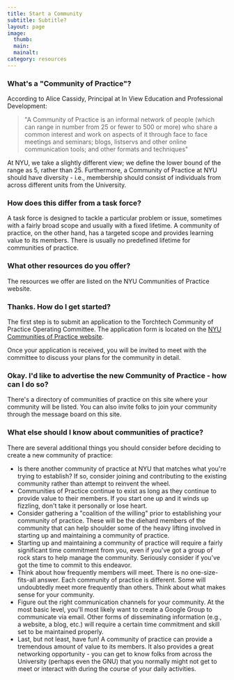 ```yaml
---
title: Start a Community
subtitle: Subtitle?
layout: page
image:
  thumb:
  main:
  mainalt:
category: resources
---
```

### What's a "Community of Practice"?
According to Alice Cassidy, Principal at In View Education and Professional Development:

 > "A Community of Practice is an informal network of people (which can range in number from 25 or fewer to 500 or more) who share a common interest and work on aspects of it through face to face meetings and seminars; blogs, listservs and other online communication tools; and other formats and techniques"

At NYU, we take a slightly different view; we define the lower bound of the range as 5, rather than 25. Furthermore, a Community of Practice at NYU should have diversity - i.e., membership should consist of individuals from across different units from the University.

### How does this differ from a task force?
A task force is designed to tackle a particular problem or issue, sometimes with a fairly broad scope and usually with a fixed lifetime. A community of practice, on the other hand, has a targeted scope and provides learning value to its members. There is usually no predefined lifetime for communities of practice.

### What other resources do you offer?
The resources we offer are listed on the NYU Communities of Practice website.

### Thanks. How do I get started?
The first step is to submit an application to the Torchtech Community of Practice Operating Committee. The application form is located on the [NYU Communities of Practice website](/#start).

Once your application is received, you will be invited to meet with the committee to discuss your plans for the community in detail.

### Okay. I'd like to advertise the new Community of Practice - how can I do so?
There's a directory of communities of practice on this site where your community will be listed. You can also invite folks to join your community through the message board on this site.

### What else should I know about communities of practice?
There are several additional things you should consider before deciding to create a new community of practice:

* Is there another community of practice at NYU that matches what you're trying to establish? If so, consider joining and contributing to the existing community rather than attempt to reinvent the wheel.
* Communities of Practice continue to exist as long as they continue to provide value to their members. If you start one up and it winds up fizzling, don't take it personally or lose heart.
* Consider gathering a "coalition of the willing" prior to establishing your community of practice. These will be the diehard members of the community that can help shoulder some of the heavy lifting involved in starting up and maintaining a community of practice.
* Starting up and maintaining a community of practice will require a fairly significant time commitment from you, even if you've got a group of rock stars to help manage the community. Seriously consider if you've got the time to commit to this endeavor.
* Think about how frequently members will meet. There is no one-size-fits-all answer. Each community of practice is different. Some will undoubtedly meet more frequently than others. Think about what makes sense for your community.
* Figure out the right communication channels for your community. At the most basic level, you'll most likely want to create a Google Group to communicate via email. Other forms of disseminating information (e.g., a website, a blog, etc.) will require a certain time commitment and skill set to be maintained properly.
* Last, but not least, have fun! A community of practice can provide a tremendous amount of value to its members. It also provides a great networking opportunity - you can get to know folks from across the University (perhaps even the GNU) that you normally might not get to meet or interact with during the course of your daily activities.
